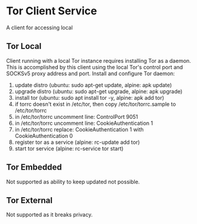 # Tor Client Service
A client for accessing local

## Tor Local
Client running with a local Tor instance requires installing Tor as a daemon.
This is accomplished by this client using the local Tor's control port and SOCKSv5 proxy address and port.
Install and configure Tor daemon:

1. update distro (ubuntu: sudo apt-get update, alpine: apk update)
2. upgrade distro (ubuntu: sudo apt-get upgrade, alpine: apk upgrade)
3. install tor (ubuntu: sudo apt install tor -y, alpine: apk add tor)
4. if torrc doesn't exist in /etc/tor, then copy /etc/tor/torrc.sample to /etc/tor/torrc
5. in /etc/tor/torrc uncomment line: ControlPort 9051
6. in /etc/tor/torrc uncomment line: CookieAuthentication 1
7. in /etc/tor/torrc replace: CookieAuthentication 1 with CookieAuthentication 0
8. register tor as a service (alpine: rc-update add tor)
9. start tor service (alpine: rc-service tor start)

## Tor Embedded
Not supported as ability to keep updated not possible.

## Tor External
Not supported as it breaks privacy.
